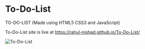 # To-Do-List
TO-DO-LIST (Made using HTML5 CSS3 and JavaScript)

To-Do-List site is live at https://rahul-nishad.github.io/To-Do-List/

![To-Do-List](https://github.com/Rahul-Nishad/To-Do-List/assets/123461911/71df3ee7-3e3e-4f56-91b7-df99e7519d5b)

